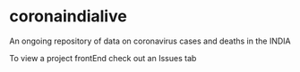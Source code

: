 # coronaindialive
An ongoing repository of data on coronavirus cases and deaths in the INDIA

To view a project frontEnd check out an Issues tab
